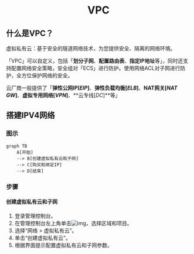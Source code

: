 <h1 align="center">VPC</h1>

## 什么是VPC？

虚拟私有云：基于安全的隧道网络技术，为您提供安全、隔离的网络环境。

「VPC」可以自定义，包括「**划分子网**、**配置路由表**、**指定IP地址**等」，同时还支持配置网络安全策略，安全组对「ECS」进行防护。使用网络ACL对子网进行防护，全方位保护网络的安全。

云厂商一般提供了「**弹性公网IP[*EIP*]**、**弹性负载均衡[*ELB*]**、**NAT网关[*NAT GW*]**、**虚拟专用网络[*VPN*]**、**云专线[*DC*]**等」

## 搭建IPV4网络

### 图示

```mermaid
graph TB
    A[开始] 
    --> B[创建虚拟私有云和子网]
    --> C[购买和绑定IP]
    --> D[结束]
```

### 步骤

#### 创建虚拟私有云和子网

1. 登录管理控制台。
2. 在管理控制台左上角单击![img](https://support.huaweicloud.com/qs-vpc/zh-cn_image_0141273034.png)，选择区域和项目。
3. 选择“网络 > 虚拟私有云”。
4. 单击“创建虚拟私有云”。
5. 根据界面提示配置虚拟私有云和子网参数。


